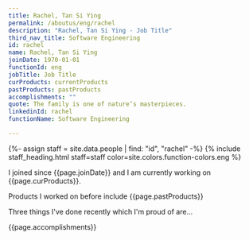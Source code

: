 ```yaml
---
title: Rachel, Tan Si Ying
permalink: /aboutus/eng/rachel
description: "Rachel, Tan Si Ying - Job Title"
third_nav_title: Software Engineering
id: rachel
name: Rachel, Tan Si Ying
joinDate: 1970-01-01
functionId: eng
jobTitle: Job Title
curProducts: currentProducts
pastProducts: pastProducts
accomplishments: ""
quote: The family is one of nature’s masterpieces.
linkedinId: rachel
functionName: Software Engineering

---
```


{%- assign staff = site.data.people | find: "id", "rachel" -%}
{% include staff_heading.html staff=staff color=site.colors.function-colors.eng %}

<p>I joined since {{page.joinDate}} and I am currently working on {{page.curProducts}}.</p>

<p>Products I worked on before include {{page.pastProducts}}</p>

<p>Three things I've done recently which I'm proud of are...</p>
{{page.accomplishments}}
